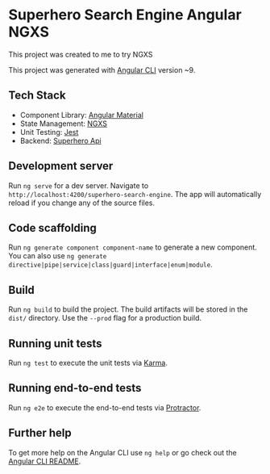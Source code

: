 # Superhero Search Engine Angular NGXS

This project was created to me to try NGXS

This project was generated with [Angular CLI](https://github.com/angular/angular-cli) version ~9.

## Tech Stack

- Component Library: [Angular Material](https://material.angular.io/)
- State Management: [NGXS](https://www.ngxs.io/)
- Unit Testing: [Jest](https://jestjs.io/)
- Backend: [Superhero Api](https://akabab.github.io/superhero-api/api/)

## Development server

Run `ng serve` for a dev server. Navigate to `http://localhost:4200/superhero-search-engine`. The app will automatically reload if you change any of the source files.

## Code scaffolding

Run `ng generate component component-name` to generate a new component. You can also use `ng generate directive|pipe|service|class|guard|interface|enum|module`.

## Build

Run `ng build` to build the project. The build artifacts will be stored in the `dist/` directory. Use the `--prod` flag for a production build.

## Running unit tests

Run `ng test` to execute the unit tests via [Karma](https://karma-runner.github.io).

## Running end-to-end tests

Run `ng e2e` to execute the end-to-end tests via [Protractor](http://www.protractortest.org/).

## Further help

To get more help on the Angular CLI use `ng help` or go check out the [Angular CLI README](https://github.com/angular/angular-cli/blob/master/README.md).
